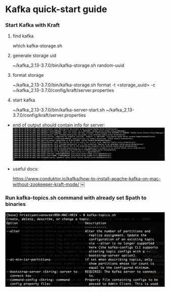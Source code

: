 # Kafka quick-start guide

### Start Kafka with Kraft

1. find kafka

    which kafka-storage.sh 

2. generate storage uid

    ~/kafka_2.13-3.7.0/bin/kafka-storage.sh random-uuid

3. format storage

    ~/kafka_2.13-3.7.0/bin/kafka-storage.sh format -t <storage_uuid> -c ~/kafka_2.13-3.7.0/config/kraft/server.properties

4. start kafka

    ~/kafka_2.13-3.7.0/bin/kafka-server-start.sh ~/kafka_2.13-3.7.0/config/kraft/server.properties

- end of output should contain info for server:
![alt text](<Pasted Graphic.png>)

- useful docs:

    https://www.conduktor.io/kafka/how-to-install-apache-kafka-on-mac-without-zookeeper-kraft-mode/
￼
### Run kafka-topics.sh command with already set $path to binaries
![run kafka-topics.sh](image.png)